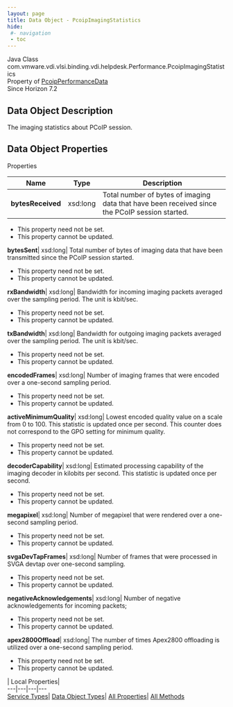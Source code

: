 ```yaml
---
layout: page
title: Data Object - PcoipImagingStatistics
hide:
 #- navigation
 - toc
---
```






Java Class
    com.vmware.vdi.vlsi.binding.vdi.helpdesk.Performance.PcoipImagingStatistics  
Property of
     [PcoipPerformanceData](vdi.helpdesk.Performance.PcoipPerformanceData.md#field_detail)  
Since 
    Horizon 7.2

## Data Object Description 

The imaging statistics about PCoIP session. 

## Data Object Properties

Properties

Name |  Type |  Description   
---|---|---  
**bytesReceived**|  xsd:long|  Total number of bytes of imaging data that have been received since the PCoIP session started.   


 * This property need not be set.
 * This property cannot be updated.

  
**bytesSent**|  xsd:long|  Total number of bytes of imaging data that have been transmitted since the PCoIP session started.   


 * This property need not be set.
 * This property cannot be updated.

  
**rxBandwidth**|  xsd:long|  Bandwidth for incoming imaging packets averaged over the sampling period. The unit is kbit/sec.   


 * This property need not be set.
 * This property cannot be updated.

  
**txBandwidth**|  xsd:long|  Bandwidth for outgoing imaging packets averaged over the sampling period. The unit is kbit/sec.   


 * This property need not be set.
 * This property cannot be updated.

  
**encodedFrames**|  xsd:long|  Number of imaging frames that were encoded over a one-second sampling period.   


 * This property need not be set.
 * This property cannot be updated.

  
**activeMinimumQuality**|  xsd:long|  Lowest encoded quality value on a scale from 0 to 100. This statistic is updated once per second. This counter does not correspond to the GPO setting for minimum quality.   


 * This property need not be set.
 * This property cannot be updated.

  
**decoderCapability**|  xsd:long|  Estimated processing capability of the imaging decoder in kilobits per second. This statistic is updated once per second.   


 * This property need not be set.
 * This property cannot be updated.

  
**megapixel**|  xsd:long|  Number of megapixel that were rendered over a one-second sampling period.   


 * This property need not be set.
 * This property cannot be updated.

  
**svgaDevTapFrames**|  xsd:long|  Number of frames that were processed in SVGA devtap over one-second sampling.   


 * This property need not be set.
 * This property cannot be updated.

  
**negativeAcknowledgements**|  xsd:long|  Number of negative acknowledgements for incoming packets;   


 * This property need not be set.
 * This property cannot be updated.

  
**apex2800Offload**|  xsd:long|  The number of times Apex2800 offloading is utilized over a one-second sampling period.   


 * This property need not be set.
 * This property cannot be updated.

  
  
  
 | Local Properties|   
---|---|---|---  
[Service Types](index-mo_types.md)| [Data Object Types](index-do_types.md)| [All Properties](index-properties.md)| [All Methods](index-methods.md)  
  
  

